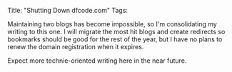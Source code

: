 Title: "Shutting Down dfcode.com"
Tags:

Maintaining two blogs has become impossible, so I'm consolidating my writing
to this one. I will migrate the most hit blogs and create
redirects so bookmarks should be good for the rest of the year, but I have no
plans to renew the domain registration when it expires.

Expect more technie-oriented writing here in the near future.
